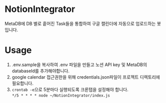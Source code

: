 # NotionIntegrator
MetaDB에 DB 별로 흩어진 Task들을 통합하여 구글 캘린더에 자동으로 업로드하는 봇입니다.

# Usage
1. .env.sample을 복사하여 .env 파일을 만들고 노션 API key 및 MetaDB의 databaseId를 추가해야합니다.
1. google calendar 접근권한을 위해 credentials.json파일이 프로젝트 디렉토리에 필요합니다.
1. `crontab -e`으로 5분마다 실행되도록 크론탭을 설정해야 합니다. \
`*/5 * * * * node ~/NotionIntegrator/index.js`
